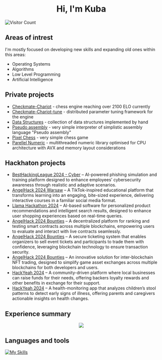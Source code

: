 <h1 align="center"> Hi, I'm Kuba </h1>

![Visitor Count](https://profile-counter.glitch.me/Jlisowskyy/count.svg)

## Areas of intrest

I'm mostly focused on developing new skills and expanding old ones within this areas:
- Operating Systems
- Algorithms 
- Low Level Programming
- Artificial Intelligence 

## Private projects

  - [Checkmate-Chariot](https://github.com/Jlisowskyy/Checkmate-Chariot "Visit the repository") - chess engine reaching over 2100 ELO currently
  - [Checkmate-Chariot-tune](https://github.com/Jlisowskyy/Checkmate-Chariot-Tune "Visit the repository") - distributed parameter tuning framework for the engine
  - [Data Structures](https://github.com/Jlisowskyy/Data-Structures-Collection "Visit the repository") - collection of data structures implemented by hand
  - [Pseudo assembly](https://github.com/Jlisowskyy/pseudo-assembly "Visit the repository") - very simple interpreter of simplistic assembly language "Pseudo assembly"
  - [Pixel Chess](https://github.com/Jlisowskyy/PixelChess "Visit the repository") - very simple chess game 
  - [Parellel Numeric](https://github.com/Jlisowskyy/ParallelNumeric "Visit the repository") - multithreaded numeric library optimised for CPU architecture with AVX and memory layout considerations

## Hackhaton projects

- [BestHackingLeague 2024 - Cyber](https://github.com/Jlisowskyy/BHL_2024_cybersecurity_plomyk "Visit the repository") – AI-powered phishing simulation and training platform designed to enhance employees’ cybersecurity awareness through realistic and adaptive scenarios.
- [AngelHack 2024 Warsaw](https://github.com/Jlisowskyy/AngelHack_solution "Visit the repository") – A TikTok-inspired educational platform that transforms learning into an engaging, bite-sized experience, delivering interactive courses in a familiar social media format.
- [Llama Hackathon 2024](https://github.com/Jlisowskyy/AiBuy "Visit the repository") – AI-based software for personalized product recommendations and intelligent search results, designed to enhance user shopping experiences based on real-time queries.
- [AngelHack 2024 Bounties](https://github.com/Jlisowskyy/AngelHackBountyOmnichainDefi "Visit the repository") – A decentralized platform for ranking and testing smart contracts across multiple blockchains, empowering users to evaluate and interact with live contracts seamlessly.
- [AngelHack 2024 Bounties](https://github.com/Jlisowskyy/AngelHack_AptosDapp "Visit the repository") – A secure ticketing system that enables organizers to sell event tickets and participants to trade them with confidence, leveraging blockchain technology to ensure transaction security.
- [AngelHack 2024 Bounties](https://github.com/Jlisowskyy/AngelHackBountyOmnichainGaming "Visit the repository") – An innovative solution for inter-blockchain NFT trading, designed to simplify game asset exchanges across multiple blockchains for both developers and users.
- [HackYeah 2024](https://github.com/Jlisowskyy/GrowTogether "Visit the repository") – A community-driven platform where local businesses can raise funds for their needs, offering backers loyalty rewards and other benefits in exchange for their support.
- [HackYeah 2024](https://github.com/Jlisowskyy/PoopPatrol "Visit the repository") – A health-monitoring app that analyzes children’s stool patterns to detect early signs of illness, offering parents and caregivers actionable insights on health changes.


## Experience summary

<p align="center">
  <img src="https://github-readme-stats-eosin-one-98.vercel.app/api/top-langs/?username=Jlisowskyy&theme=dark&layout=compact&hide_border=false&count_private=true&hide_title=true" />
</p>

## Languages and tools

[![My Skills](https://skillicons.dev/icons?i=linux,arch,bash,c,cpp,cs,java,cmake,py,fastapi,git,github,html,css,js,nodejs,react,ts,flutter,dart&theme=dark&perline=10)](https://skillicons.dev)
